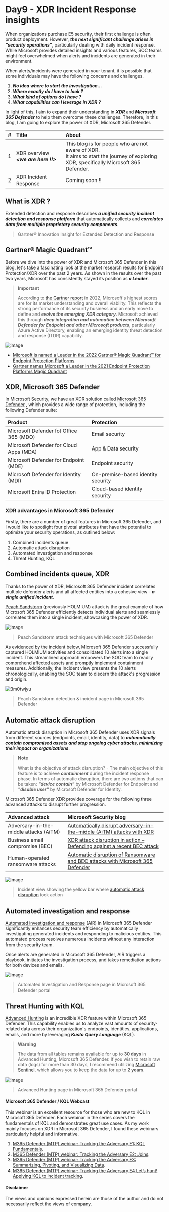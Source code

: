 # Day9 - XDR Incident Response insights
When organizations purchase E5 security, their first challenge is often product deployment. However, ***the next significant challenge arises in "security operations"***, particularly dealing with daily incident response. While Microsoft provides detailed insights and various features, SOC teams might feel overwhelmed when alerts and incidents are generated in their environment. 

When alerts/incidents were generated in your tenant, it is possible that some individuals may have the following concerns and challenges.

1. ***No idea where to start the investigation...***
2. ***Where exactly do I have to look ?***
3. ***What kind of options do I have ?***
4. ***What capabilities can I leverage in XDR ?***


In light of this, I aim to expand their understanding in ***XDR*** and ***Microsoft 365 Defender*** to help them overcome these challenges.
Therefore, in this blog, I am going to explore the power of XDR, Microsoft 365 Defender.

| #    | Title | About | 
|:-----|:----- |:------|
|1     | XDR overview  ***<we are here !!>*** | This blog is for people who are not aware of XDR. <br> It aims to start the journey of exploring XDR, specifically Microsoft 365 Defender. |
|2     | XDR Incident Response | Coming soon !! |


## What is XDR ?
Extended detection and response describes ***a unified security incident detection and response platform*** that automatically collects and ***correlates data from multiple proprietary security components***. 
> Gartner® Innovation Insight for Extended Detection and Response

## Gartner® Magic Quadrant™
Before we dive into the power of XDR and Microsoft 365 Defender in this blog, let's take a fascinating look at the market research results for Endpoint Protection/XDR over the past 2 years. 
As shown in the results over the past two years, Microsoft has consistently stayed its position as ***a Leader***. 
> **Important**
>
> According to [the Gartner report](https://www.gartner.com/doc/reprints?id=1-2AJ91JO6&ct=220707&st=sb) in 2022, Microsoft's highest scores are for its market understanding and overall viability. This reflects the strong performance of its security business and an early move to define and ***evolve the emerging XDR category***. Microsoft achieved this through ***deep integration and automation between Microsoft Defender for Endpoint and other Microsoft products***, particularly Azure Active Directory, enabling an emerging identity threat detection and response (ITDR) capability.

![image](https://github.com/LearningKijo/SecurityResearcher-Note/assets/120234772/b4039697-5aec-4d5d-a710-a7fa5310ada6)

- [Microsoft is named a Leader in the 2022 Gartner® Magic Quadrant™ for Endpoint Protection Platforms](https://www.microsoft.com/en-us/security/blog/2023/03/02/microsoft-is-named-a-leader-in-the-2022-gartner-magic-quadrant-for-endpoint-protection-platforms/)
- [Gartner names Microsoft a Leader in the 2021 Endpoint Protection Platforms Magic Quadrant](https://www.microsoft.com/en-us/security/blog/2021/05/11/gartner-names-microsoft-a-leader-in-the-2021-endpoint-protection-platforms-magic-quadrant/)

## XDR, Microsoft 365 Defender
In Microsoft Security, we have an XDR solution called [Microsoft 365 Defender](https://learn.microsoft.com/en-us/microsoft-365/security/defender/microsoft-365-defender?view=o365-worldwide)
, which provides a wide range of protection, including the following Defender suite:

| Product | Protection   |
|:--------|:--------|
| Microsoft Defender fot Office 365 (MDO) | Email security | 
| Microsoft Defender for Cloud Apps (MDA) | App & Data security |
| Microsoft Defender for Endpoint (MDE)   | Endpoint security |
| Microsoft Defender for Identity (MDI)   | On-premise-based identity security  |
| Microsoft Entra ID Protection | Cloud-based identity security |

### XDR advantages in Microsoft 365 Defender
Firstly, there are a number of great features in Microsoft 365 Defender, and I would like to spotlight four pivotal attributes that have the potential to optimize your security operations, as outlined below:
1. Combined incidents queue
2. Automatic attack disruption
3. Automated investigation and response
4. Threat Hunting, KQL

## Combined incidents queue, XDR
Thanks to the power of XDR, Microsoft 365 Defender incident correlates multiple defender alerts and all affected entities into a cohesive view - ***a single unified incident***.

[Peach Sandstorm](https://www.microsoft.com/en-us/security/blog/2020/06/18/inside-microsoft-threat-protection-mapping-attack-chains-from-cloud-to-endpoint/) (previously HOLMIUM) attack is the great example of how Microsoft 365 Defender efficiently detects individual alerts and seamlessly correlates them into a single incident, showcasing the power of XDR.

![image](https://github.com/LearningKijo/SecurityResearcher-Note/assets/120234772/23388f31-bcd3-443a-a6f0-290d89248bc3)
>  Peach Sandstorm attack techniques with Microsoft 365 Defender 

As evidenced by the incident below, Microsoft 365 Defender successfully captured HOLMIUM activities and consolidated 10 alerts into a single incident. This streamlined approach empowers the SOC team to readily comprehend affected assets and promptly implement containment measures. Additionally, the Incident view presents the 10 alerts chronologically, enabling the SOC team to discern the attack's progression and origin.

![3m0twjyu](https://github.com/LearningKijo/SecurityResearcher-Note/assets/120234772/c4525b0a-1d6b-49e7-90de-08cb07d9f009)
> Peach Sandstorm detection & incident page in Microsoft 365 Defender

## Automatic attack disruption
Automatic attack disruption in Microsoft 365 Defender uses XDR signals from different sources (endpoints, email, identity, data) to ***automatically contain compromised assets and stop ongoing cyber attacks, minimizing their impact on organizations***.

> **Note**
> 
> What is the objective of attack disruption? - 
> The main objective of this feature is to achieve ***containment*** during the incident response phase. In terms of automatic disruption, there are two actions that can be taken: ***"device contain"*** by Microsoft Defender for Endpoint and ***"disable user"*** by Microsoft Defender for Identity.

Microsoft 365 Defender XDR provides coverage for the following three advanced attacks to disrupt further progression.

| Advanced attack | Microsoft Security blog |
|:----------------|:------------------------|
| Adversary-in-the-middle attacks (AiTM) | [Automatically disrupt adversary-in-the-middle (AiTM) attacks with XDR](https://techcommunity.microsoft.com/t5/microsoft-365-defender-blog/automatically-disrupt-adversary-in-the-middle-aitm-attacks-with/ba-p/3821751)| 
| Business email compromise (BEC) | [XDR attack disruption in action – Defending against a recent BEC attack](https://techcommunity.microsoft.com/t5/microsoft-365-defender-blog/xdr-attack-disruption-in-action-defending-against-a-recent-bec/ba-p/3749822) | 
| Human-operated ransomware attacks | [Automatic disruption of Ransomware and BEC attacks with Microsoft 365 Defender](https://techcommunity.microsoft.com/t5/microsoft-365-defender-blog/automatic-disruption-of-ransomware-and-bec-attacks-with/ba-p/3738294) | 

![image](https://github.com/LearningKijo/SecurityResearcher-Note/assets/120234772/8097addd-e570-4bf9-a8f1-be3fa6f456ff)
> Incident view showing the yellow bar where [automatic attack disruption](https://learn.microsoft.com/en-us/microsoft-365/security/defender/automatic-attack-disruption?view=o365-worldwide) took action

## Automated investigation and response


[Automated investigation and response](https://learn.microsoft.com/en-us/microsoft-365/security/defender/m365d-autoir?view=o365-worldwide) (AIR) in Microsoft 365 Defender significantly enhances security team efficiency by automatically investigating generated incidents and responding to malicious entities. This automated process resolves numerous incidents without any interaction from the security team.

Once alerts are generated in Microsoft 365 Defender, AIR triggers a playbook, initiates the investigation process, and takes remediation actions for both devices and emails.

![image](https://github.com/LearningKijo/SecurityResearcher-Note/assets/120234772/536b3cef-c0c7-4d57-b7a3-2df762b14596)
>  Automated Investigation and Response page in Microsoft 365 Defender portal

## Threat Hunting with KQL
[Advanced Hunting](https://learn.microsoft.com/en-us/microsoft-365/security/defender/advanced-hunting-overview?view=o365-worldwide) is an incredible XDR feature within Microsoft 365 Defender. This capability enables us to analyze vast amounts of security-related data across their organization's endpoints, identities, applications, emails, and more by leveraging ***Kusto Query Language*** (KQL).

> **Warning**
>
> The data from all tables remains available for up to **30 days** in Advanced Hunting, Microsoft 365 Defender. If you wish to retain raw data (logs) for more than 30 days, I recommend utilizing [Microsoft Sentinel](https://learn.microsoft.com/en-us/azure/sentinel/overview), which allows you to keep the data for up to **2 years**.

![image](https://github.com/LearningKijo/SecurityResearcher-Note/assets/120234772/e890a657-829d-444d-a369-cceb8b37862f)
>  Advanced Hunting page in Microsoft 365 Defender portal

#### Microsoft 365 Defender / KQL Webcast 
This webinar is an excellent resource for those who are new to KQL in Microsoft 365 Defender. Each webinar in the series covers the fundamentals of KQL and demonstrates great use cases. As my work mainly focuses on XDR in Microsoft 365 Defender, I found these webinars particularly helpful and informative.

1. [M365 Defender (MTP) webinar: Tracking the Adversary E1: KQL Fundamentals](https://www.youtube.com/watch?v=0D9TkGjeJwM).
2. [M365 Defender (MTP) webinar: Tracking the Adversary E2: Joins](https://www.youtube.com/watch?v=LMrO6K5TWOU).
3. [M365 Defender (MTP) webinar: Tracking the Adversary E3: Summarizing, Pivoting, and Visualizing Data](https://www.youtube.com/watch?v=UKnk9U1NH6Y).
4. [M365 Defender (MTP) webinar: Tracking the Adversary E4 Let’s hunt! Applying KQL to incident tracking](https://www.youtube.com/watch?v=2EUxOc_LNd8&list=RDCMUCGTUbqE3SJiLgtvWjIkSQuQ&index=3). <br>

#### Disclaimer
The views and opinions expressed herein are those of the author and do not necessarily reflect the views of company.
